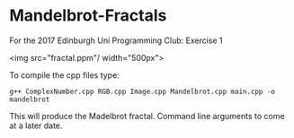 # Mandelbrot-Fractals
For the 2017 Edinburgh Uni Programming Club: Exercise 1

<img src="fractal.ppm"/ width="500px">

To compile the cpp files type:

`g++ ComplexNumber.cpp RGB.cpp Image.cpp Mandelbrot.cpp main.cpp -o mandelbrot`

This will produce the Madelbrot fractal. Command line arguments to come at a later date.


